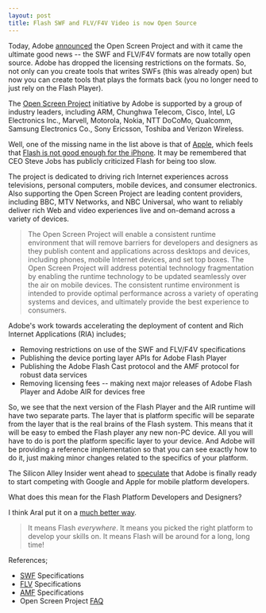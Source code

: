 ```yaml
---
layout: post
title: Flash SWF and FLV/F4V Video is now Open Source
---
```


Today, Adobe <a href="http://www.adobe.com/aboutadobe/pressroom/pressreleases/200804/050108AdobeOSP.html">announced</a> the Open Screen Project and with it came the ultimate good news -- the SWF and FLV/F4V formats are now totally open source. Adobe has dropped the licensing restrictions on the formats. So, not only can you create tools that writes SWFs (this was already open) but now you can create tools that plays the formats back (you no longer need to just rely on the Flash Player).

The <a href="http://www.adobe.com/openscreenproject/">Open Screen Project</a> initiative by Adobe is supported by a group of industry leaders, including ARM, Chunghwa Telecom, Cisco, Intel, LG Electronics Inc., Marvell, Motorola, Nokia, NTT DoCoMo, Qualcomm, Samsung Electronics Co., Sony Ericsson, Toshiba and Verizon Wireless.

Well, one of the missing name in the list above is that of <a href="http://www.apple.com/">Apple</a>, which feels that <a href="http://www.brajeshwar.com/2008/flash-on-the-iphone/">Flash is not good enough for the iPhone</a>. It may be remembered that CEO Steve Jobs has publicly criticized Flash for being too slow.

The project is dedicated to driving rich Internet experiences across televisions, personal computers, mobile devices, and consumer electronics. Also supporting the Open Screen Project are leading content providers, including BBC, MTV Networks, and NBC Universal, who want to reliably deliver rich Web and video experiences live and on-demand across a variety of devices.

> The Open Screen Project will enable a consistent runtime environment that will remove barriers for developers and designers as they publish content and applications across desktops and devices, including phones, mobile Internet devices, and set top boxes. The Open Screen Project will address potential technology fragmentation by enabling the runtime technology to be updated seamlessly over the air on mobile devices. The consistent runtime environment is intended to provide optimal performance across a variety of operating systems and devices, and ultimately provide the best experience to consumers.

Adobe's work towards accelerating the deployment of content and Rich Internet Applications (RIA) includes;

- Removing restrictions on use of the SWF and FLV/F4V specifications
- Publishing the device porting layer APIs for Adobe Flash Player
- Publishing the Adobe Flash Cast protocol and the AMF protocol for robust data services
- Removing licensing fees -- making next major releases of Adobe Flash Player and Adobe AIR for devices free

So, we see that the next version of the Flash Player and the AIR runtime will have two separate parts. The layer that is platform specific will be separate from the layer that is the real brains of the Flash system. This means that it will be easy to embed the Flash player any new non-PC device. All you will have to do is port the platform specific layer to your device. And Adobe will be providing a reference implementation so that you can see exactly how to do it, just making minor changes related to the specifics of your platform.

The Silicon Alley Insider went ahead to <a href="http://www.alleyinsider.com/2008/5/adobe_finally_takes_on_apple_google_in_mobile">speculate</a> that Adobe is finally ready to start competing with Google and Apple for mobile platform developers.

What does this mean for the Flash Platform Developers and Designers?

I think Aral put it on a <a href="http://aralbalkan.com/1332">much better way</a>.

> It means Flash _everywhere_. It means you picked the right platform to develop your skills on. It means Flash will be around for a long, long time!

References;

- <a href="http://www.adobe.com/devnet/swf/">SWF</a> Specifications
- <a href="http://www.adobe.com/devnet/flv/">FLV</a> Specifications
- <a href="http://opensource.adobe.com/wiki/display/blazeds/Developer+Documentation">AMF</a> Specifications
- Open Screen Project <a href="http://www.adobe.com/openscreenproject/faq/">FAQ</a>